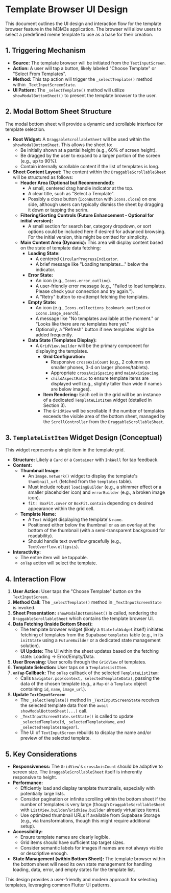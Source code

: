 # Template Browser UI Design

This document outlines the UI design and interaction flow for the template browser feature in the M3M3s application. The browser will allow users to select a predefined meme template to use as a base for their creation.

## 1. Triggering Mechanism

*   **Source:** The template browser will be initiated from the `TextInputScreen`.
*   **Action:** A user will tap a button, likely labeled "Choose Template" or "Select From Templates".
*   **Method:** This tap action will trigger the `_selectTemplate()` method within `_TextInputScreenState`.
*   **UI Pattern:** The `_selectTemplate()` method will utilize `showModalBottomSheet()` to present the template browser to the user.

## 2. Modal Bottom Sheet Structure

The modal bottom sheet will provide a dynamic and scrollable interface for template selection.

*   **Root Widget:** A `DraggableScrollableSheet` will be used within the `showModalBottomSheet`. This allows the sheet to:
    *   Be initially shown at a partial height (e.g., 60% of screen height).
    *   Be dragged by the user to expand to a larger portion of the screen (e.g., up to 90%).
    *   Contain internally scrollable content if the list of templates is long.
*   **Sheet Content Layout:** The content within the `DraggableScrollableSheet` will be structured as follows:
    *   **Header Area (Optional but Recommended):**
        *   A small, centered drag handle indicator at the top.
        *   A clear title, such as "Select a Template".
        *   Possibly a close button (`IconButton` with `Icons.close`) on one side, although users can typically dismiss the sheet by dragging it down or tapping the scrim.
    *   **Filtering/Sorting Controls (Future Enhancement - Optional for initial version):**
        *   A small section for search bar, category dropdown, or sort options could be included here if desired for advanced browsing. For the initial version, this might be omitted for simplicity.
    *   **Main Content Area (Dynamic):** This area will display content based on the state of template data fetching:
        *   **Loading State:**
            *   A centered `CircularProgressIndicator`.
            *   A brief message like "Loading templates..." below the indicator.
        *   **Error State:**
            *   An icon (e.g., `Icons.error_outline`).
            *   A user-friendly error message (e.g., "Failed to load templates. Please check your connection and try again.").
            *   A "Retry" button to re-attempt fetching the templates.
        *   **Empty State:**
            *   An icon (e.g., `Icons.collections_bookmark_outlined` or `Icons.image_search`).
            *   A message like "No templates available at the moment." or "Looks like there are no templates here yet."
            *   Optionally, a "Refresh" button if new templates might be added frequently.
        *   **Data State (Templates Display):**
            *   A `GridView.builder` will be the primary component for displaying the templates.
                *   **Grid Configuration:**
                    *   Responsive `crossAxisCount` (e.g., 2 columns on smaller phones, 3-4 on larger phones/tablets).
                    *   Appropriate `crossAxisSpacing` and `mainAxisSpacing`.
                    *   `childAspectRatio` to ensure template items are displayed well (e.g., slightly taller than wide if names are below images).
                *   **Item Rendering:** Each cell in the grid will be an instance of a dedicated `TemplateListItem` widget (detailed in Section 3).
                *   The `GridView` will be scrollable if the number of templates exceeds the visible area of the bottom sheet, managed by the `ScrollController` from the `DraggableScrollableSheet`.

## 3. `TemplateListItem` Widget Design (Conceptual)

This widget represents a single item in the template grid.

*   **Structure:** Likely a `Card` or a `Container` with `InkWell` for tap feedback.
*   **Content:**
    *   **Thumbnail Image:**
        *   An `Image.network()` widget to display the template's `thumbnail_url` (fetched from the `templates` table).
        *   Must include robust `loadingBuilder` (e.g., a shimmer effect or a smaller placeholder icon) and `errorBuilder` (e.g., a broken image icon).
        *   `fit: BoxFit.cover` or `BoxFit.contain` depending on desired appearance within the grid cell.
    *   **Template Name:**
        *   A `Text` widget displaying the template's `name`.
        *   Positioned either below the thumbnail or as an overlay at the bottom of the thumbnail (with a semi-transparent background for readability).
        *   Should handle text overflow gracefully (e.g., `TextOverflow.ellipsis`).
*   **Interactivity:**
    *   The entire item will be tappable.
    *   `onTap` action will select the template.

## 4. Interaction Flow

1.  **User Action:** User taps the "Choose Template" button on the `TextInputScreen`.
2.  **Method Call:** The `_selectTemplate()` method in `_TextInputScreenState` is invoked.
3.  **Sheet Presentation:** `showModalBottomSheet()` is called, rendering the `DraggableScrollableSheet` which contains the template browser UI.
4.  **Data Fetching (Inside Bottom Sheet):**
    *   The template browser widget (likely a `StatefulWidget` itself) initiates fetching of templates from the Supabase `templates` table (e.g., in its `initState` using a `FutureBuilder` or a dedicated state management solution).
    *   **UI Update:** The UI within the sheet updates based on the fetching state: Loading -> Error/Empty/Data.
5.  **User Browsing:** User scrolls through the `GridView` of templates.
6.  **Template Selection:** User taps on a `TemplateListItem`.
7.  **`onTap` Callback:** The `onTap` callback of the selected `TemplateListItem`:
    *   Calls `Navigator.pop(context, selectedTemplateData)`, passing the data of the chosen template (e.g., a `Map` or a `Template` object containing `id`, `name`, `image_url`).
8.  **Update `TextInputScreen`:**
    *   The `_selectTemplate()` method in `_TextInputScreenState` receives the selected template data from the `await showModalBottomSheet(...)` call.
    *   `_TextInputScreenState.setState()` is called to update `_selectedTemplateId`, `_selectedTemplateName`, and `_selectedTemplateImageUrl`.
    *   The UI of `TextInputScreen` rebuilds to display the name and/or preview of the selected template.

## 5. Key Considerations

*   **Responsiveness:** The `GridView`'s `crossAxisCount` should be adaptive to screen size. The `DraggableScrollableSheet` itself is inherently responsive to height.
*   **Performance:**
    *   Efficiently load and display template thumbnails, especially with potentially large lists.
    *   Consider pagination or infinite scrolling within the bottom sheet if the number of templates is very large (though `DraggableScrollableSheet` with `ListView.builder`/`GridView.builder` already virtualizes items).
    *   Use optimized thumbnail URLs if available from Supabase Storage (e.g., via transformations, though this might require additional setup).
*   **Accessibility:**
    *   Ensure template names are clearly legible.
    *   Grid items should have sufficient tap target sizes.
    *   Consider semantic labels for images if names are not always visible or descriptive enough.
*   **State Management (within Bottom Sheet):** The template browser within the bottom sheet will need its own state management for handling loading, data, error, and empty states for the template list.

This design provides a user-friendly and modern approach for selecting templates, leveraging common Flutter UI patterns.

